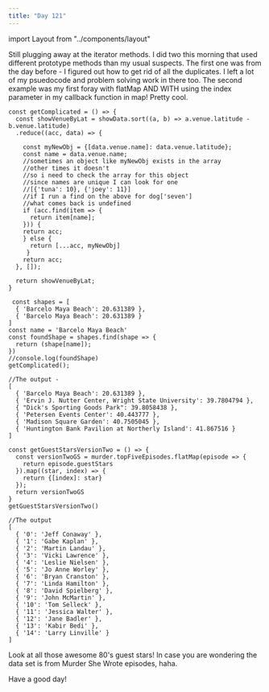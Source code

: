 ```yaml
---
title: "Day 121"
---
```


import Layout from "../components/layout"

<Layout>

Still plugging away at the iterator methods. I did two this morning that used different prototype methods than my usual suspects. The first one was from the day before - I figured out how to get rid of all the duplicates. I left a lot of my psuedocode and problem solving work in there too. The second example was my first foray with flatMap AND WITH using the index parameter in my callback function in map! Pretty cool.

```JS
const getComplicated = () => {
  const showVenueByLat = showData.sort((a, b) => a.venue.latitude - b.venue.latitude)
  .reduce((acc, data) => {

    const myNewObj = {[data.venue.name]: data.venue.latitude};
    const name = data.venue.name;
    //sometimes an object like myNewObj exists in the array
    //other times it doesn't
    //so i need to check the array for this object
    //since names are unique I can look for one
    //[{'tuna': 10}, {'joey': 11}]
    //if I run a find on the above for dog['seven']
    //what comes back is undefined
    if (acc.find(item => {
      return item[name];
    })) {
    return acc;
    } else {
      return [...acc, myNewObj]
     }
    return acc;
  }, []);

  return showVenueByLat;
}

 const shapes = [
  { 'Barcelo Maya Beach': 20.631389 },
  { 'Barcelo Maya Beach': 20.631389 }
]
const name = 'Barcelo Maya Beach'
const foundShape = shapes.find(shape => {
  return (shape[name]);
})
//console.log(foundShape)
getComplicated();

//The output -
[
  { 'Barcelo Maya Beach': 20.631389 },
  { 'Ervin J. Nutter Center, Wright State University': 39.7804794 },
  { "Dick's Sporting Goods Park": 39.8058438 },
  { 'Petersen Events Center': 40.443777 },
  { 'Madison Square Garden': 40.7505045 },
  { 'Huntington Bank Pavilion at Northerly Island': 41.867516 }
]

const getGuestStarsVersionTwo = () => {
  const versionTwoGS = murder.topFiveEpisodes.flatMap(episode => {
    return episode.guestStars
  }).map((star, index) => {
    return {[index]: star}
  });
  return versionTwoGS
}
getGuestStarsVersionTwo()

//The output
[
  { '0': 'Jeff Conaway' },
  { '1': 'Gabe Kaplan' },
  { '2': 'Martin Landau' },
  { '3': 'Vicki Lawrence' },
  { '4': 'Leslie Nielsen' },
  { '5': 'Jo Anne Worley' },
  { '6': 'Bryan Cranston' },
  { '7': 'Linda Hamilton' },
  { '8': 'David Spielberg' },
  { '9': 'John McMartin' },
  { '10': 'Tom Selleck' },
  { '11': 'Jessica Walter' },
  { '12': 'Jane Badler' },
  { '13': 'Kabir Bedi' },
  { '14': 'Larry Linville' }
]
```

Look at all those awesome 80's guest stars! In case you are wondering the data set is from Murder She Wrote episodes, haha.

Have a good day!

</Layout>
